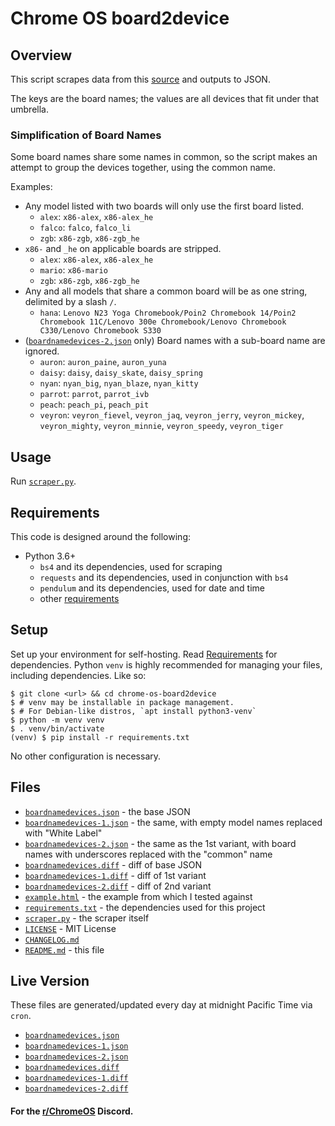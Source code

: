 # Chrome OS board2device

## Overview

This script scrapes data from this [source](https://www.chromium.org/chromium-os/developer-information-for-chrome-os-devices) and outputs to JSON.

The keys are the board names; the values are all devices that fit under that umbrella.

### Simplification of Board Names

Some board names share some names in common, so the script makes an attempt to group the devices together, using the common name.

Examples:
- Any model listed with two boards will only use the first board listed.
    - `alex`: `x86-alex`, `x86-alex_he`
    - `falco`: `falco`, `falco_li`
    - `zgb`: `x86-zgb`, `x86-zgb_he`
- `x86-` and `_he` on applicable boards are stripped.
    - `alex`: `x86-alex`, `x86-alex_he`
    - `mario`: `x86-mario`
    - `zgb`: `x86-zgb`, `x86-zgb_he`
- Any and all models that share a common board will be as one string, delimited by a slash `/`.
    - `hana`: `Lenovo N23 Yoga Chromebook/Poin2 Chromebook 14/Poin2 Chromebook 11C/Lenovo 300e Chromebook/Lenovo Chromebook C330/Lenovo Chromebook S330`
- ([`boardnamedevices-2.json`](boardnamedevices-2.json) only) Board names with a sub-board name are ignored.
    - `auron`: `auron_paine`, `auron_yuna`
    - `daisy`: `daisy`, `daisy_skate`, `daisy_spring`
    - `nyan`: `nyan_big`, `nyan_blaze`, `nyan_kitty`
    - `parrot`: `parrot`, `parrot_ivb`
    - `peach`: `peach_pi`, `peach_pit`
    - `veyron`: `veyron_fievel`, `veyron_jaq`, `veyron_jerry`, `veyron_mickey`, `veyron_mighty`, `veyron_minnie`, `veyron_speedy`, `veyron_tiger`

## Usage

Run [`scraper.py`](scraper.py).

## Requirements

This code is designed around the following:

- Python 3.6+
    - `bs4` and its dependencies, used for scraping
    - `requests` and its dependencies, used in conjunction with `bs4`
    - `pendulum` and its dependencies, used for date and time
    - other [requirements](requirements.txt)

## Setup

Set up your environment for self-hosting. Read [Requirements](#Requirements) for dependencies.
Python `venv` is highly recommended for managing your files, including dependencies.
Like so:

```
$ git clone <url> && cd chrome-os-board2device
$ # venv may be installable in package management.
$ # For Debian-like distros, `apt install python3-venv`
$ python -m venv venv
$ . venv/bin/activate
(venv) $ pip install -r requirements.txt
```

No other configuration is necessary.

## Files

- [`boardnamedevices.json`](boardnamedevices.json) - the base JSON
- [`boardnamedevices-1.json`](boardnamedevices-1.json) - the same, with empty model names replaced with "White Label"
- [`boardnamedevices-2.json`](boardnamedevices-2.json) - the same as the 1st variant, with board names with underscores replaced with the "common" name
- [`boardnamedevices.diff`](boardnamedevices.diff) - diff of base JSON
- [`boardnamedevices-1.diff`](boardnamedevices-1.diff) - diff of 1st variant
- [`boardnamedevices-2.diff`](boardnamedevices-2.diff) - diff of 2nd variant
- [`example.html`](example.html) - the example from which I tested against
- [`requirements.txt`](requirements.txt) - the dependencies used for this project
- [`scraper.py`](scraper.py) - the scraper itself
- [`LICENSE`](LICENSE) - MIT License
- [`CHANGELOG.md`](CHANGELOG.md)
- [`README.md`](README.md) - this file

## Live Version

These files are generated/updated every day at midnight Pacific Time via `cron`.

- [`boardnamedevices.json`][json-0]
- [`boardnamedevices-1.json`][json-1]
- [`boardnamedevices-2.json`][json-2]
- [`boardnamedevices.diff`][diff-0]
- [`boardnamedevices-1.diff`][diff-1]
- [`boardnamedevices-2.diff`][diff-2]

#### For the [r/ChromeOS](https://www.reddit.com/r/chromeos) Discord.

[json-0]: https://dark-nova.me/chromeos/boardnamedevices.json
[json-1]: https://dark-nova.me/chromeos/boardnamedevices-1.json
[json-2]: https://dark-nova.me/chromeos/boardnamedevices-2.json
[diff-0]: https://dark-nova.me/chromeos/boardnamedevices.diff.txt
[diff-1]: https://dark-nova.me/chromeos/boardnamedevices-1.diff.txt
[diff-2]: https://dark-nova.me/chromeos/boardnamedevices-2.diff.txt
